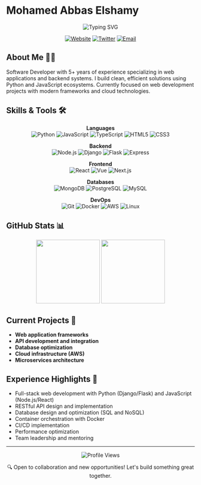 # Mohamed Abbas Elshamy

<div align="center">
  <img src="https://readme-typing-svg.herokuapp.com?font=Poppins&weight=600&size=28&duration=4000&pause=1000&color=0EA5E9&center=true&vCenter=true&width=435&lines=Web+Developer;Software+Developer;Python+%26+JavaScript+Expert" alt="Typing SVG" />
  
  [![Website](https://img.shields.io/badge/Website-devm7md.xyz-blue?style=for-the-badge&logo=firefox-browser&logoColor=white)](https://devm7md.xyz/)
  [![Twitter](https://img.shields.io/badge/Twitter-@_devM7MD-1DA1F2?style=for-the-badge&logo=twitter&logoColor=white)](https://x.com/_devM7MD)
  [![Email](https://img.shields.io/badge/Email-mhmd@devm7md.xyz-red?style=for-the-badge&logo=gmail&logoColor=white)](mailto:mhmd@devm7md.xyz)
</div>

## About Me 👨‍💻

Software Developer with 5+ years of experience specializing in web applications and backend systems. I build clean, efficient solutions using Python and JavaScript ecosystems. Currently focused on web development projects with modern frameworks and cloud technologies.

## Skills & Tools 🛠️

<div align="center">
  
  **Languages**  
  ![Python](https://img.shields.io/badge/Python-3776AB?style=flat-square&logo=python&logoColor=white)
  ![JavaScript](https://img.shields.io/badge/JavaScript-F7DF1E?style=flat-square&logo=javascript&logoColor=black)
  ![TypeScript](https://img.shields.io/badge/TypeScript-3178C6?style=flat-square&logo=typescript&logoColor=white)
  ![HTML5](https://img.shields.io/badge/HTML5-E34F26?style=flat-square&logo=html5&logoColor=white)
  ![CSS3](https://img.shields.io/badge/CSS3-1572B6?style=flat-square&logo=css3&logoColor=white)
  
  **Backend**  
  ![Node.js](https://img.shields.io/badge/Node.js-339933?style=flat-square&logo=nodedotjs&logoColor=white)
  ![Django](https://img.shields.io/badge/Django-092E20?style=flat-square&logo=django&logoColor=white)
  ![Flask](https://img.shields.io/badge/Flask-000000?style=flat-square&logo=flask&logoColor=white)
  ![Express](https://img.shields.io/badge/Express-000000?style=flat-square&logo=express&logoColor=white)
  
  **Frontend**  
  ![React](https://img.shields.io/badge/React-61DAFB?style=flat-square&logo=react&logoColor=black)
  ![Vue](https://img.shields.io/badge/Vue.js-4FC08D?style=flat-square&logo=vuedotjs&logoColor=white)
  ![Next.js](https://img.shields.io/badge/Next.js-000000?style=flat-square&logo=nextdotjs&logoColor=white)
  
  **Databases**  
  ![MongoDB](https://img.shields.io/badge/MongoDB-47A248?style=flat-square&logo=mongodb&logoColor=white)
  ![PostgreSQL](https://img.shields.io/badge/PostgreSQL-336791?style=flat-square&logo=postgresql&logoColor=white)
  ![MySQL](https://img.shields.io/badge/MySQL-4479A1?style=flat-square&logo=mysql&logoColor=white)
  
  **DevOps**  
  ![Git](https://img.shields.io/badge/Git-F05032?style=flat-square&logo=git&logoColor=white)
  ![Docker](https://img.shields.io/badge/Docker-2496ED?style=flat-square&logo=docker&logoColor=white)
  ![AWS](https://img.shields.io/badge/AWS-232F3E?style=flat-square&logo=amazon-aws&logoColor=white)
  ![Linux](https://img.shields.io/badge/Linux-FCC624?style=flat-square&logo=linux&logoColor=black)
  
</div>

## GitHub Stats 📊

<div align="center">
  <img src="https://github-readme-stats.vercel.app/api?username=devM7MD&show_icons=true&theme=tokyonight&hide_border=true&count_private=true" height="170"/>
  <img src="https://github-readme-stats.vercel.app/api/top-langs/?username=devM7MD&layout=compact&theme=tokyonight&hide_border=true" height="170"/>
</div>

## Current Projects 🚀

- **Web application frameworks**
- **API development and integration**
- **Database optimization**
- **Cloud infrastructure (AWS)**
- **Microservices architecture**

## Experience Highlights 💼

- Full-stack web development with Python (Django/Flask) and JavaScript (Node.js/React)
- RESTful API design and implementation
- Database design and optimization (SQL and NoSQL)
- Container orchestration with Docker
- CI/CD implementation
- Performance optimization
- Team leadership and mentoring

---

<div align="center">
  <img src="https://komarev.com/ghpvc/?username=devM7MD&color=blueviolet&style=flat-square" alt="Profile Views"/>
  <p>🔍 Open to collaboration and new opportunities! Let's build something great together.</p>
</div>
